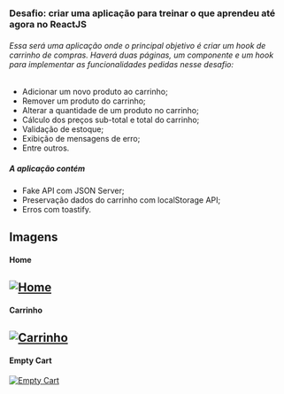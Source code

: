### Desafio: criar uma aplicação para treinar o que aprendeu até agora no ReactJS

###### Essa será uma aplicação onde o principal objetivo é criar um hook de carrinho de compras. Haverá duas páginas, um componente e um hook para implementar as funcionalidades pedidas nesse desafio:

- Adicionar um novo produto ao carrinho;
- Remover um produto do carrinho;
- Alterar a quantidade de um produto no carrinho;
- Cálculo dos preços sub-total e total do carrinho;
- Validação de estoque;
- Exibição de mensagens de erro;
- Entre outros.

##### A aplicação contém
- Fake API com JSON Server;
- Preservação dados do carrinho com localStorage API;
- Erros com toastify.

## Imagens

#### Home
[![Home](https://firebasestorage.googleapis.com/v0/b/my-images-debc9.appspot.com/o/projetos%2Fignite%2Fdesafio-hook-carrinho-de-compras%2Fhome.png?alt=media&token=aac01acd-4f23-4625-bd41-3dd33d733bc3 "Home")](http:/https://firebasestorage.googleapis.com/v0/b/my-images-debc9.appspot.com/o/projetos%2Fignite%2Fdesafio-hook-carrinho-de-compras%2Fhome.png?alt=media&token=aac01acd-4f23-4625-bd41-3dd33d733bc3/ "Home")
------------
#### Carrinho
[![Carrinho](https://firebasestorage.googleapis.com/v0/b/my-images-debc9.appspot.com/o/projetos%2Fignite%2Fdesafio-hook-carrinho-de-compras%2Fcarrinho.png?alt=media&token=51bb9351-9241-472e-ba1c-0c8d731ce5b4 "Carrinho")](http:/https://firebasestorage.googleapis.com/v0/b/my-images-debc9.appspot.com/o/projetos%2Fignite%2Fdesafio-hook-carrinho-de-compras%2Fcarrinho.png?alt=media&token=51bb9351-9241-472e-ba1c-0c8d731ce5b4/ "Carrinho")
------------
#### Empty Cart
[![Empty Cart](https://firebasestorage.googleapis.com/v0/b/my-images-debc9.appspot.com/o/projetos%2Fignite%2Fdesafio-hook-carrinho-de-compras%2Fempty_cart.png?alt=media&token=1ac1bbec-6e50-41ca-8a72-894648e9d06e "Empty Cart")](http://https://firebasestorage.googleapis.com/v0/b/my-images-debc9.appspot.com/o/projetos%2Fignite%2Fdesafio-hook-carrinho-de-compras%2Fempty_cart.png?alt=media&token=1ac1bbec-6e50-41ca-8a72-894648e9d06e "Empty Cart")

